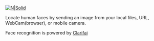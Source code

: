 [![N|Solid](https://i.imgur.com/jOVXhAo.png)](https://aquaductape.github.io/facify/)

Locate human faces by sending an image from your local files, URL, WebCam(browser), or mobile camera.

Face recognition is powered by [Clarifai](https://clarifai.com)
